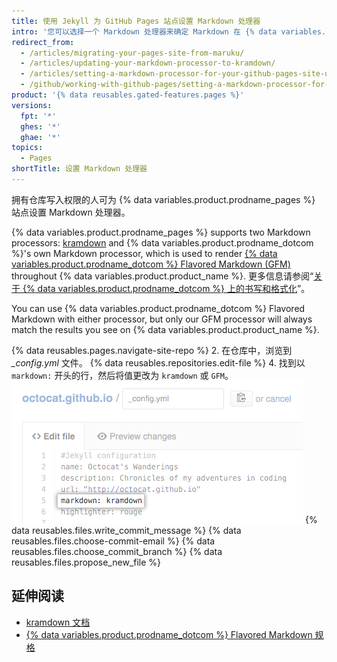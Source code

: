 ```yaml
---
title: 使用 Jekyll 为 GitHub Pages 站点设置 Markdown 处理器
intro: '您可以选择一个 Markdown 处理器来确定 Markdown 在 {% data variables.product.prodname_pages %} 站点上的呈现方式。'
redirect_from:
  - /articles/migrating-your-pages-site-from-maruku/
  - /articles/updating-your-markdown-processor-to-kramdown/
  - /articles/setting-a-markdown-processor-for-your-github-pages-site-using-jekyll
  - /github/working-with-github-pages/setting-a-markdown-processor-for-your-github-pages-site-using-jekyll
product: '{% data reusables.gated-features.pages %}'
versions:
  fpt: '*'
  ghes: '*'
  ghae: '*'
topics:
  - Pages
shortTitle: 设置 Markdown 处理器
---
```


拥有仓库写入权限的人可为 {% data variables.product.prodname_pages %} 站点设置 Markdown 处理器。

{% data variables.product.prodname_pages %} supports two Markdown processors: [kramdown](http://kramdown.gettalong.org/) and {% data variables.product.prodname_dotcom %}'s own Markdown processor, which is used to render [{% data variables.product.prodname_dotcom %} Flavored Markdown (GFM)](https://github.github.com/gfm/) throughout {% data variables.product.product_name %}. 更多信息请参阅“[关于 {% data variables.product.prodname_dotcom %} 上的书写和格式化](/articles/about-writing-and-formatting-on-github)”。

You can use {% data variables.product.prodname_dotcom %} Flavored Markdown with either processor, but only our GFM processor will always match the results you see on {% data variables.product.product_name %}.

{% data reusables.pages.navigate-site-repo %}
2. 在仓库中，浏览到 *_config.yml* 文件。
{% data reusables.repositories.edit-file %}
4. 找到以 `markdown:` 开头的行，然后将值更改为 `kramdown` 或 `GFM`。 ![config.yml 中的 Markdown 设置](/assets/images/help/pages/config-markdown-value.png)
{% data reusables.files.write_commit_message %}
{% data reusables.files.choose-commit-email %}
{% data reusables.files.choose_commit_branch %}
{% data reusables.files.propose_new_file %}

## 延伸阅读

- [kramdown 文档](https://kramdown.gettalong.org/documentation.html)
- [{% data variables.product.prodname_dotcom %} Flavored Markdown 规格](https://github.github.com/gfm/)
